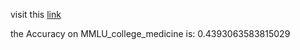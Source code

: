 visit this [link](https://github.com/Mehrdadghassabi/Gaokerena-V/tree/main/evaluation/multiple_choice_qa/MMLU-college_medicine/gaokerena)

the Accuracy on MMLU_college_medicine is: 0.4393063583815029
